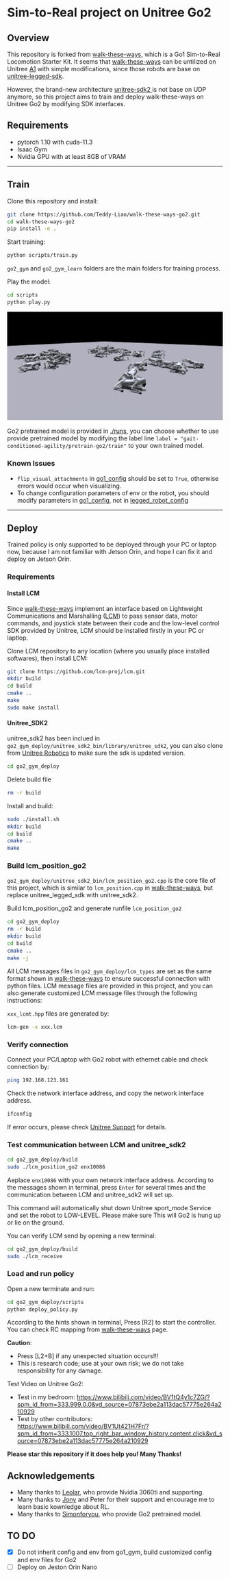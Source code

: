 # Sim-to-Real project on Unitree Go2

## Overview 

This repository is forked from [walk-these-ways](https://github.com/Improbable-AI/walk-these-ways), which is a Go1 Sim-to-Real Locomotion Starter Kit. It seems that [walk-these-ways](https://github.com/Improbable-AI/walk-these-ways) can be untilized on Unitree [A1](https://github.com/fan-ziqi/dog_rl_deploy) with simple modifications, since those robots are base on [unitree-legged-sdk](https://github.com/unitreerobotics/unitree_legged_sdk). 

However, the brand-new architecture [unitree-sdk2 ](https://github.com/unitreerobotics/unitree_sdk2)is not base on UDP anymore, so this project aims to train and deploy walk-these-ways on Unitree Go2 by modifying SDK interfaces.

## Requirements 
* pytorch 1.10 with cuda-11.3
* Isaac Gym
* Nvidia GPU with at least 8GB of VRAM

---
## Train
Clone this repository and install:

``` bash
git clone https://github.com/Teddy-Liao/walk-these-ways-go2.git
cd walk-these-ways-go2
pip install -e .
```

Start training: 
```bash
python scripts/train.py
```

`go2_gym` and `go2_gym_learn` folders are the main folders for training process.

Play the model:
```bash
cd scripts
python play.py
```
![Alt text](media/go2_training.jpg)

Go2 pretrained model is provided in [./runs](runs/gait-conditioned-agility/pretrain-go2), you can choose whether to use provide pretrained model by modifying the label line `label = "gait-conditioned-agility/pretrain-go2/train"` to your own trained model.

### Known Issues
* `flip_visual_attachments` in [go1_config](go1_gym/envs/go1/go1_config.py) should be set to `True`, otherwise errors would occur when visualizing.
* To change configuration parameters of env or the robot, you should modify parameters in [go1_config](go1_gym/envs/go1/go1_config.py), not in [legged_robot_config](go1_gym/envs/base/legged_robot_config.py)


---
## Deploy
Trained policy is only supported to be deployed through your PC or laptop now, because I am not familiar with Jetson Orin, and hope I can fix it and deploy on Jetson Orin.

### Requirements
#### Install LCM
Since [walk-these-ways](https://github.com/Improbable-AI/walk-these-ways) implement an interface based on Lightweight Communications and Marshalling ([LCM](https://github.com/lcm-proj/lcm)) to pass sensor data, motor commands, and joystick state between their code and the low-level control SDK provided by Unitree, LCM should be installed firstly in your PC or laptlop.

Clone LCM repository to any location (where you usually place installed softwares), then install LCM:
```bash
git clone https://github.com/lcm-proj/lcm.git
mkdir build
cd build
cmake ..
make
sudo make install
```

#### Unitree_SDK2
unitree_sdk2 has been inclued in `go2_gym_deploy/unitree_sdk2_bin/library/unitree_sdk2`,  you can also clone from [Unitree Robotics](https://github.com/unitreerobotics/unitree_sdk2) to make sure the sdk is updated version.

```bash
cd go2_gym_deploy
```
Delete build file
```bash
rm -r build
```
Install and build:
```bash
sudo ./install.sh
mkdir build
cd build
cmake ..
make
```

### Build lcm_position_go2
`go2_gym_deploy/unitree_sdk2_bin/lcm_position_go2.cpp` is the core file of this project, which is similar to `lcm_position.cpp` in [walk-these-ways](https://github.com/Improbable-AI/walk-these-ways), but replace unitree_legged_sdk with unitree_sdk2.

Build lcm_position_go2 and generate runfile `lcm_position_go2`
```bash
cd go2_gym_deploy
rm -r build
mkdir build
cd build
cmake ..
make -j
```

All LCM messages files in `go2_gym_deploy/lcm_types` are set as the same format shown in [walk-these-ways](https://github.com/Improbable-AI/walk-these-ways) to ensure successful connection with python files. LCM message files are provided in this project, and you can also generate customized LCM message files through the following instructions: 

`xxx_lcmt.hpp` files are generated by:
```bash
lcm-gen -x xxx.lcm
```

### Verify connection
Connect your PC/Laptop with Go2 robot with ethernet cable and check connection by:
```bash
ping 192.168.123.161
```

Check the network interface address, and copy the network interface address.
```bash
ifconfig
```
If error occurs, please check [Unitree Support](https://support.unitree.com/home/zh/developer/Quick_start) for details.

### Test communication between LCM and unitree_sdk2
```bash
cd go2_gym_deploy/build
sudo ./lcm_position_go2 enx10086
```
Aeplace `enx10086` with your own network interface address. According to the messages shown in terminal, press `Enter` for several times and the communication between LCM and unitree_sdk2 will set up.

This command will automatically shut down Unitree sport_mode Service and set the robot to LOW-LEVEL. Please make sure This will Go2 is hung up or lie on the ground.

You can verify LCM send by opening a new terminal:
```bash
cd go2_gym_deploy/build
sudo ./lcm_receive
```

### Load and run policy
Open a new terminate and run:
```bash
cd go2_gym_deploy/scripts
python deploy_policy.py
```

According to the hints shown in terminal, Press [R2] to start the controller. You can check RC mapping from [walk-these-ways](https://github.com/Improbable-AI/walk-these-ways) page.

**Caution**:
* Press [L2+B] if any unexpected situation occurs!!!
* This is research code; use at your own risk; we do not take responsibility for any damage.

Test Video on Unitree Go2: 
- Test in my bedroom: https://www.bilibili.com/video/BV1tQ4y1c7ZG/?spm_id_from=333.999.0.0&vd_source=07873ebe2a113dac57775e264a210929
- Test by other contributors: https://www.bilibili.com/video/BV1Ut421H7Fr/?spm_id_from=333.1007.top_right_bar_window_history.content.click&vd_source=07873ebe2a113dac57775e264a210929


**Please star this repository if it does help you! Many Thanks!**

## Acknowledgements
* Many thanks to [Leolar](https://github.com/NihaoyaLeolar), who provide Nvidia 3060ti and supporting.
* Many thanks to [Jony](https://github.com/jonyzhang2023) and Peter for their support and encourage me to learn basic kownledge about RL.
* Many thanks to [Simonforyou](https://github.com/Simonforyou), who provide Go2 pretrained model.

## TO DO
- [x] Do not inherit config and env from go1_gym, build customized config and env files for Go2
- [ ] Deploy on Jeston Orin Nano
